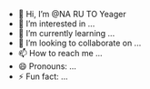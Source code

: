 - 👋 Hi, I’m @NA RU TO Yeager 
- 👀 I’m interested in ...
- 🌱 I’m currently learning ...
- 💞️ I’m looking to collaborate on ...
- 📫 How to reach me ...
- 😄 Pronouns: ...
- ⚡ Fun fact: ...

<!---
Sakibulhddhs/Sakibulhddhs is a ✨ special ✨ repository because its `README.md` (this file) appears on your GitHub profile.
You can click the Preview link to take a look at your changes.
--->
